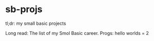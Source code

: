 # sb-projs
tl;dr: my small basic projects

Long read:
The list of my Smol Basic career.
Progs:
hello worlds = 2
